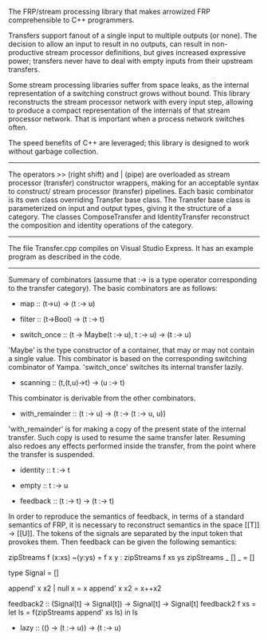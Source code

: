 The FRP/stream processing library that makes arrowized FRP comprehensible to C++ programmers.

Transfers support fanout of a single input to multiple outputs (or none).
The decision to allow an input to result in no outputs, can result in
non-productive stream processor definitions, but gives increased
expressive power; transfers never have to deal with empty inputs
from their upstream transfers.

Some stream processing libraries suffer from space leaks, as the internal
representation of a switching construct grows without bound. This library
reconstructs the stream processor network with every input step, allowing
to produce a compact representation of the internals of that stream
processor network. That is important when a process network switches often.

The speed benefits of C++ are leveraged; this library is designed to work
without garbage collection.

------------------------------------------

The operators >> (right shift) and | (pipe) are overloaded as stream processor
(transfer) constructor wrappers, making for an acceptable syntax to construct/
stream processor (transfer) pipelines. Each basic combinator is its own class
overriding Transfer base class. The Transfer base class is parameterized on
input and output types, giving it the structure of a category. The classes
ComposeTransfer and IdentityTransfer reconstruct the composition and identity
operations of the category.

------------------------------------------

The file Transfer.cpp compiles on Visual Studio Express. It has an example
program  as described in the code.

------------------------------------------

Summary of combinators (assume that :-> is a type operator corresponding to
the transfer category). The basic combinators are as follows:

* map :: (t-\>u) -\> (t :-> u)

* filter :: (t-\>Bool) -\> (t :-> t)

* switch\_once :: (t -\> Maybe(t :-> u), t :-> u) -\> (t :-> u)

'Maybe' is the type constructor of a container, that may or may not contain
a single value. This combinator is based on the corresponding switching
combinator of Yampa. 'switch\_once' switches its internal transfer lazily.

* scanning :: (t,(t,u)-\>t) -\> (u :-> t)

This combinator is derivable from the other combinators.

* with\_remainder :: (t :-> u) -\> (t :-> (t :-> u, u))

'with\_remainder' is for making a copy of the present state of the internal
transfer. Such copy is used to resume the same transfer later. Resuming
also redoes any effects performed inside the transfer, from the point where
the transfer is suspended.

* identity :: t :-> t

* empty :: t :-> u

* feedback :: (t :-> t) -\> (t :-> t)

In order to reproduce the semantics of feedback, in terms of a standard
semantics of FRP, it is necessary to reconstruct semantics in the space
[[T]] -> [[U]]. The tokens of the signals are separated by the input
token that provokes them. Then feedback can be given the following
semantics:

zipStreams f (x:xs) ~(y:ys) = f x y : zipStreams f xs ys
zipStreams _ [] _ = []

type Signal = []

append' x x2 | null x = x
append' x x2 = x++x2

feedback2 :: (Signal[t] -> Signal[t])
	-> Signal[t] -> Signal[t]
feedback2 f xs =
	let
	ls = f(zipStreams append' xs ls) in
	ls

* lazy :: (() -\> (t :-> u)) -\> (t :-> u)

